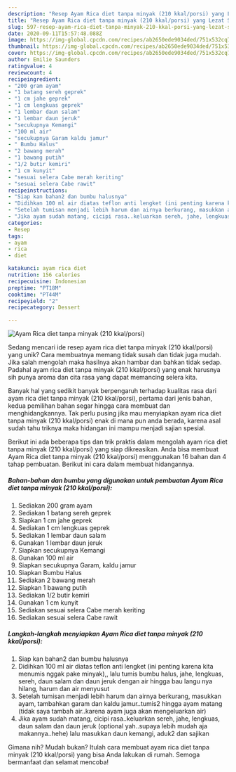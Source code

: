 ```yaml
---
description: "Resep Ayam Rica diet tanpa minyak (210 kkal/porsi) yang Lezat Sekali"
title: "Resep Ayam Rica diet tanpa minyak (210 kkal/porsi) yang Lezat Sekali"
slug: 597-resep-ayam-rica-diet-tanpa-minyak-210-kkal-porsi-yang-lezat-sekali
date: 2020-09-11T15:57:48.088Z
image: https://img-global.cpcdn.com/recipes/ab2650ede9034ded/751x532cq70/ayam-rica-diet-tanpa-minyak-210-kkalporsi-foto-resep-utama.jpg
thumbnail: https://img-global.cpcdn.com/recipes/ab2650ede9034ded/751x532cq70/ayam-rica-diet-tanpa-minyak-210-kkalporsi-foto-resep-utama.jpg
cover: https://img-global.cpcdn.com/recipes/ab2650ede9034ded/751x532cq70/ayam-rica-diet-tanpa-minyak-210-kkalporsi-foto-resep-utama.jpg
author: Emilie Saunders
ratingvalue: 4
reviewcount: 4
recipeingredient:
- "200 gram ayam"
- "1 batang sereh geprek"
- "1 cm jahe geprek"
- "1 cm lengkuas geprek"
- "1 lembar daun salam"
- "1 lembar daun jeruk"
- "secukupnya Kemangi"
- "100 ml air"
- "secukupnya Garam kaldu jamur"
- " Bumbu Halus"
- "2 bawang merah"
- "1 bawang putih"
- "1/2 butir kemiri"
- "1 cm kunyit"
- "sesuai selera Cabe merah keriting"
- "sesuai selera Cabe rawit"
recipeinstructions:
- "Siap kan bahan2 dan bumbu halusnya"
- "Didihkan 100 ml air diatas teflon anti lengket (ini penting karena kita menumis nggak pake minyak),, lalu tumis bumbu halus, jahe, lengkuas, sereh, daun salam dan daun jeruk dengan air hingga bau langu nya hilang, harum dan air menyusut"
- "Setelah tumisan menjadi lebih harum dan airnya berkurang, masukkan ayam, tambahkan garam dan kaldu jamur..tumis2 hingga ayam matang (tidak saya tambah air..karena ayam juga akan mengeluarkan air)"
- "Jika ayam sudah matang, cicipi rasa..keluarkan sereh, jahe, lengkuas, daun salam dan daun jeruk (optional yah..supaya lebih mudah aja makannya..hehe) lalu masukkan daun kemangi, aduk2 dan sajikan"
categories:
- Resep
tags:
- ayam
- rica
- diet

katakunci: ayam rica diet 
nutrition: 156 calories
recipecuisine: Indonesian
preptime: "PT18M"
cooktime: "PT44M"
recipeyield: "2"
recipecategory: Dessert

---
```



![Ayam Rica diet tanpa minyak (210 kkal/porsi)](https://img-global.cpcdn.com/recipes/ab2650ede9034ded/751x532cq70/ayam-rica-diet-tanpa-minyak-210-kkalporsi-foto-resep-utama.jpg)

Sedang mencari ide resep ayam rica diet tanpa minyak (210 kkal/porsi) yang unik? Cara membuatnya memang tidak susah dan tidak juga mudah. Jika salah mengolah maka hasilnya akan hambar dan bahkan tidak sedap. Padahal ayam rica diet tanpa minyak (210 kkal/porsi) yang enak harusnya sih punya aroma dan cita rasa yang dapat memancing selera kita.



Banyak hal yang sedikit banyak berpengaruh terhadap kualitas rasa dari ayam rica diet tanpa minyak (210 kkal/porsi), pertama dari jenis bahan, kedua pemilihan bahan segar hingga cara membuat dan menghidangkannya. Tak perlu pusing jika mau menyiapkan ayam rica diet tanpa minyak (210 kkal/porsi) enak di mana pun anda berada, karena asal sudah tahu triknya maka hidangan ini mampu menjadi sajian spesial.


Berikut ini ada beberapa tips dan trik praktis dalam mengolah ayam rica diet tanpa minyak (210 kkal/porsi) yang siap dikreasikan. Anda bisa membuat Ayam Rica diet tanpa minyak (210 kkal/porsi) menggunakan 16 bahan dan 4 tahap pembuatan. Berikut ini cara dalam membuat hidangannya.

<!--inarticleads1-->

##### Bahan-bahan dan bumbu yang digunakan untuk pembuatan Ayam Rica diet tanpa minyak (210 kkal/porsi):

1. Sediakan 200 gram ayam
1. Sediakan 1 batang sereh geprek
1. Siapkan 1 cm jahe geprek
1. Sediakan 1 cm lengkuas geprek
1. Sediakan 1 lembar daun salam
1. Gunakan 1 lembar daun jeruk
1. Siapkan secukupnya Kemangi
1. Gunakan 100 ml air
1. Siapkan secukupnya Garam, kaldu jamur
1. Siapkan  Bumbu Halus
1. Sediakan 2 bawang merah
1. Siapkan 1 bawang putih
1. Sediakan 1/2 butir kemiri
1. Gunakan 1 cm kunyit
1. Sediakan sesuai selera Cabe merah keriting
1. Sediakan sesuai selera Cabe rawit




<!--inarticleads2-->

##### Langkah-langkah menyiapkan Ayam Rica diet tanpa minyak (210 kkal/porsi):

1. Siap kan bahan2 dan bumbu halusnya
1. Didihkan 100 ml air diatas teflon anti lengket (ini penting karena kita menumis nggak pake minyak),, lalu tumis bumbu halus, jahe, lengkuas, sereh, daun salam dan daun jeruk dengan air hingga bau langu nya hilang, harum dan air menyusut
1. Setelah tumisan menjadi lebih harum dan airnya berkurang, masukkan ayam, tambahkan garam dan kaldu jamur..tumis2 hingga ayam matang (tidak saya tambah air..karena ayam juga akan mengeluarkan air)
1. Jika ayam sudah matang, cicipi rasa..keluarkan sereh, jahe, lengkuas, daun salam dan daun jeruk (optional yah..supaya lebih mudah aja makannya..hehe) lalu masukkan daun kemangi, aduk2 dan sajikan




Gimana nih? Mudah bukan? Itulah cara membuat ayam rica diet tanpa minyak (210 kkal/porsi) yang bisa Anda lakukan di rumah. Semoga bermanfaat dan selamat mencoba!
